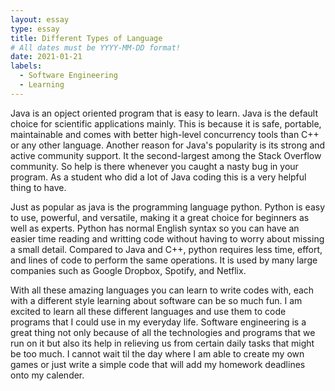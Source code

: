```yaml
---
layout: essay
type: essay
title: Different Types of Language
# All dates must be YYYY-MM-DD format!
date: 2021-01-21
labels:
  - Software Engineering
  - Learning
---
```


Java is an opject oriented program that is easy to learn. Java is the default choice for scientific applications mainly. This is because it is safe, portable, maintainable and comes with better high-level concurrency tools than C++ or any other language. Another reason for Java's popularity is its strong and active community support. It the second-largest among the Stack Overflow community. So help is there whenever you caught a nasty bug in your program. As a student who did a lot of Java coding this is a very helpful thing to have. 

Just as popular as java is the programming language python. Python is easy to use, powerful, and versatile, making it a great choice for beginners as well as experts. Python has normal English syntax so you can have an easier time reading and writting code without having to worry about missing a small detail. Compared to Java and C++, python requires less time, effort, and lines of code to perform the same operations. It is used by many large companies such as Google Dropbox, Spotify, and Netflix.

With all these amazing languages you can learn to write codes with, each with a different style learning about software can be so much fun. I am excited to learn all these different languages and use them to code programs that I could use in my everyday life. Software engineering is a great thing not only because of all the technologies and programs that we run on it but also its help in relieving us from certain daily tasks that might be too much. I cannot wait til the day where I am able to create my own games or just write a simple code that will add my homework deadlines onto my calender.
